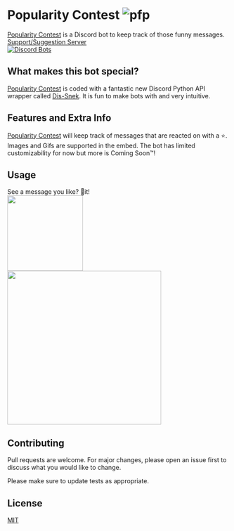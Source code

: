 # Popularity Contest ![pfp](https://cdn.discordapp.com/avatars/900353078128173097/9975d3f9ec1b94858a96ea634315854f.webp?size=32)

[Popularity Contest](https://discord.com/api/oauth2/authorize?client_id=900353078128173097&permissions=274878032976&scope=bot%20applications.commands) is a Discord bot to keep track of those funny messages.\
[Support/Suggestion Server](https://discord.gg/wSQ92ng2f9)\
[![Discord Bots](https://top.gg/api/widget/servers/900353078128173097.svg)](https://top.gg/bot/900353078128173097)

## What makes this bot special?
[Popularity Contest](https://discord.com/api/oauth2/authorize?client_id=900353078128173097&permissions=274878032976&scope=bot%20applications.commands) is coded with a fantastic new Discord Python API wrapper called [Dis-Snek](https://github.com/Discord-Snake-Pit/Dis-Snek). It is fun to make bots with and very intuitive.

## Features and Extra Info
[Popularity Contest](https://discord.com/api/oauth2/authorize?client_id=900353078128173097&permissions=274878032976&scope=bot%20applications.commands) will keep track of messages that are reacted on with a ⭐. Images and Gifs are supported in the embed. The bot has limited customizability for now but more is Coming Soon™️!

## Usage
See a message you like? 🌠it!\
<img src="https://media.discordapp.net/attachments/902005540023058444/905981088470536192/popular_message.png" height="172"></img>\
<img src="https://media.discordapp.net/attachments/902005540023058444/905981459582574602/the_star.png" height="350"></img>

## Contributing
Pull requests are welcome. For major changes, please open an issue first to discuss what you would like to change.

Please make sure to update tests as appropriate.

## License
[MIT](https://choosealicense.com/licenses/mit/)
